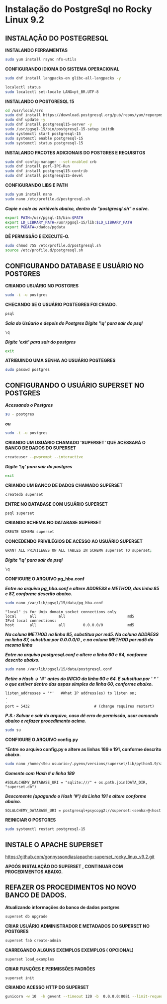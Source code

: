 ﻿# Instalação do PostgreSql no Rocky Linux 9.2

## INSTALAÇÃO DO POSTEGRESQL

**INSTALANDO FERRAMENTAS**
```bash
sudo yum install rsync nfs-utils
```
**CONFIGURANDO IDIOMA DO SISTEMA OPERACIONAL**
```bash
sudo dnf install langpacks-en glibc-all-langpacks -y
```
```bash
localectl status
sudo localectl set-locale LANG=pt_BR.UTF-8
```
**INSTALANDO O POSTGRESQL 15**
```bash
cd /usr/local/src
sudo dnf install https://download.postgresql.org/pub/repos/yum/reporpms/EL-9-x86_64/pgdg-redhat-repo-latest.noarch.rpm -y
sudo dnf update -y
sudo dnf install postgresql15-server -y
sudo /usr/pgsql-15/bin/postgresql-15-setup initdb
sudo systemctl start postgresql-15
sudo systemctl enable postgresql-15
sudo systemctl status postgresql-15
```
**INSTALANDO PACOTES ADICIONAIS DO POSTGRES E REQUISITOS**
```bash
sudo dnf config-manager --set-enabled crb
sudo dnf install perl-IPC-Run
sudo dnf install postgresql15-contrib
sudo dnf install postgresql15-devel
```
**CONFIGURANDO LIBS E PATH**
```bash
sudo yum install nano
sudo nano /etc/profile.d/postgresql.sh
```
***Copie e cole as variáveis abaixo, dentro do "postgresql.sh" e salve.***
```bash
export PATH=/usr/pgsql-15/bin:$PATH
export LD_LIBRARY_PATH=/usr/pgsql-15/lib:$LD_LIBRARY_PATH
export PGDATA=/dados/pgdata
```
**DÊ PERMISSÃO E EXECUTE-O.**
```bash
sudo chmod 755 /etc/profile.d/postgresql.sh
source /etc/profile.d/postgresql.sh
```
## CONFIGURANDO DATABASE E USUÁRIO NO POSTGRES

**CRIANDO USUÁRIO NO POSTGRES**
```bash
sudo -i -u postgres
```
**CHECANDO SE O USUÁRIO POSTEGRES FOI CRIADO.**
```bash
psql
```
***Saia do Usúario e depois do Postgres
Digite '\q' para sair do psql***
```bash
\q
```
***Digite 'exit' para sair do postgres***
```bash
exit
```
**ATRIBUINDO UMA SENHA AO USUÁRIO POSTEGRES**
```bash
sudo passwd postgres
```
## CONFIGURANDO O USUÁRIO SUPERSET NO POSTGRES
***Acessando o Postgres***
```bash
su - postgres
```
***ou***
```bash
sudo -i -u postgres
```

**CRIANDO UM USUÁRIO CHAMADO 'SUPERSET' QUE ACESSARÁ O BANCO DE DADOS DO SUPERSET** 
```bash
createuser --pwprompt --interactive
```
***Digite '\q' para sair do postgres***
```bash
exit
```
**CRIANDO UM BANCO DE DADOS CHAMADO SUPERSET**
```bash
createdb superset
```
**ENTRE NO DATABASE COM USUÁRIO SUPERSET** 
```bash
psql superset
```
**CRIANDO SCHEMA NO DATABASE SUPERSET** 
```bash
CREATE SCHEMA superset
```
**CONCEDENDO PRIVILÉGIOS DE ACESSO AO USUÁRIO SUPERSET**
```bash
GRANT ALL PRIVILEGES ON ALL TABLES IN SCHEMA superset TO superset;
```
***Digite '\q' para sair do psql***
```bash
\q
```
**CONFIGURE O ARQUIVO pg_hba.conf**

 ***Entre no arquivo pg_hba.conf e altere  ADDRESS  e  METHOD,  das linha 85 e 87, conforme descrito abaixo.***
```bash
sudo nano /var/lib/pgsql/15/data/pg_hba.conf
```
```
"local" is for Unix domain socket connections only 
local      all          all                            md5
IPv4 local connections:
host       all          all        0.0.0.0/0           md5
```
***Na coluna  METHOD na linha 85, substitua  por  md5.
Na coluna  ADDRESS na linha 87, substitua  por 0.0.0.0/0 ,  e na coluna METHOD por md5 da mesma linha***

***Entre no arquivo postgresql.conf e altere a linha 60 e 64, conforme descrito abaixo.***
```bash
sudo nano /var/lib/pgsql/15/data/postgresql.conf
```
***Retire o Hash -> '#" antes do INICIO da linha 60 e 64. E substitua por  ' * ' o que estiver dentro das aspas simples da linha 60, conforme abaixo.***
```
listen_addresses = '*'   #What IP address(es) to listen on;
.
.
port = 5432                             # (change requires restart)
```
***P.S.: Salvar e sair do arquivo, caso dê erro de permissão, usar comando abaixo e refazer procedimento acima.***
```bash
sudo su
```
**CONFIGURE O ARQUIVO config.py**

***Entre no arquivo config.py e altere as linhas 189 e 191, conforme descrito abaixo.**
```bash
sudo nano /home/<Seu usuario>/.pyenv/versions/superset/lib/python3.9/site-packages/superset/config.py
```
***Comente com Hash # a linha 189***
```
#SQLALCHEMY_DATABASE_URI = "sqlite:///" + os.path.join(DATA_DIR, "superset.db")
```
***Descomente (apagando o Hash '#') da Linha 191 e altere conforme abaixo.***
```bash
SQLALCHEMY_DATABASE_URI = postgresql+psycopg2://superset:<senha>@<host ou IP>/superset'
```
**REINICIAR O POSTGRES**
```bash
sudo systemctl restart postgresql-15
```


## INSTALE O APACHE SUPERSET

https://github.com/gonnyssondias/apache-superset_rocky_linux_v9.2.git

**APOÓS INSTALAÇÃO DO SUPERSET , CONTINUAR COM PROCEDIMENTOS ABAIXO.**
## REFAZER OS PROCEDIMENTOS NO NOVO BANCO DE DADOS.



**Atualizando informações do banco de dados postgres**
```bash
superset db upgrade
```
**CRIAR USUÁRIO ADMINISTRADOR  E METADADOS DO SUPERSET NO POSTGRES**
```bash
superset fab create-admin
```
**CARREGANDO ALGUNS EXEMPLOS EXEMPLOS ( OPCIONAL)**
```bash
superset load_examples
```
**CRIAR FUNÇÕES  E PERMISSÕES PADRÕES**
```bash
superset init
```
**CRIANDO ACESSO HTTP DO SUPERSET**
``` bash
gunicorn -w 10  -k gevent --timeout 120 -b  0.0.0.0:8081 --limit-request-line 0 --limit-request-field_size 0 --statsd-host localhost:8088 "superset.app:create_app()"

```

